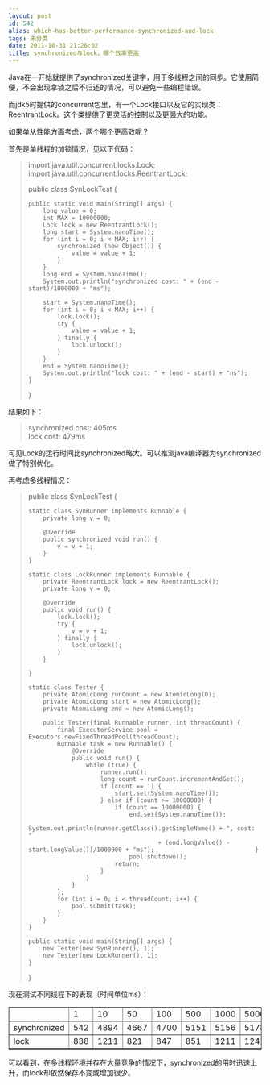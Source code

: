 ```yaml
---
layout: post
id: 542
alias: which-has-better-performance-synchronized-and-lock
tags: 未分类
date: 2011-10-31 21:26:02
title: synchronized与lock，哪个效率更高
---
```


Java在一开始就提供了synchronized关键字，用于多线程之间的同步。它使用简便，不会出现拿锁之后不归还的情况，可以避免一些编程错误。

而jdk5时提供的concurrent包里，有一个Lock接口以及它的实现类：ReentrantLock。这个类提供了更灵活的控制以及更强大的功能。

如果单从性能方面考虑，两个哪个更高效呢？

<span id="more-542"></span>

首先是单线程的加锁情况，见以下代码：

> import java.util.concurrent.locks.Lock;      
> import java.util.concurrent.locks.ReentrantLock; 
> 
> public class SynLockTest { 
> 
>     public static void main(String[] args) {      
>         long value = 0;       
>         int MAX = 10000000;       
>         Lock lock = new ReentrantLock();       
>         long start = System.nanoTime();       
>         for (int i = 0; i < MAX; i++) {       
>             synchronized (new Object()) {       
>                 value = value + 1;       
>             }       
>         }       
>         long end = System.nanoTime();       
>         System.out.println("synchronized cost: " + (end - start)/1000000 + "ms"); 
> 
>         start = System.nanoTime();      
>         for (int i = 0; i < MAX; i++) {       
>             lock.lock();       
>             try {       
>                 value = value + 1;       
>             } finally {       
>                 lock.unlock();       
>             }       
>         }       
>         end = System.nanoTime();       
>         System.out.println("lock cost: " + (end - start) + "ns");       
>     }       
> }

结果如下：

> synchronized cost: 405ms      
> lock cost: 479ms

可见Lock的运行时间比synchronized略大。可以推测java编译器为synchronized做了特别优化。

再考虑多线程情况：

> public class SynLockTest { 
> 
>     static class SynRunner implements Runnable {      
>         private long v = 0; 
> 
>         @Override      
>         public synchronized void run() {       
>             v = v + 1;       
>         }       
>     } 
> 
>     static class LockRunner implements Runnable {      
>         private ReentrantLock lock = new ReentrantLock();       
>         private long v = 0; 
> 
>         @Override      
>         public void run() {       
>             lock.lock();       
>             try {       
>                 v = v + 1;       
>             } finally {       
>                 lock.unlock();       
>             }       
>         } 
> 
>     } 
> 
>     static class Tester {      
>         private AtomicLong runCount = new AtomicLong(0);       
>         private AtomicLong start = new AtomicLong();       
>         private AtomicLong end = new AtomicLong(); 
> 
>         public Tester(final Runnable runner, int threadCount) {      
>             final ExecutorService pool = Executors.newFixedThreadPool(threadCount);       
>             Runnable task = new Runnable() {       
>                 @Override       
>                 public void run() {       
>                     while (true) {       
>                         runner.run();      
>                         long count = runCount.incrementAndGet();       
>                         if (count == 1) {       
>                             start.set(System.nanoTime());       
>                         } else if (count >= 10000000) {       
>                             if (count == 10000000) {       
>                                 end.set(System.nanoTime());       
>                                 System.out.println(runner.getClass().getSimpleName() + ", cost: "       
>                                         + (end.longValue() - start.longValue())/1000000 + "ms");                            }       
>                                 pool.shutdown();       
>                             return;       
>                         }       
>                     }       
>                 }       
>             };       
>             for (int i = 0; i < threadCount; i++) {       
>                 pool.submit(task);       
>             }       
>         }       
>     } 
> 
>     public static void main(String[] args) {      
>         new Tester(new SynRunner(), 1);       
>         new Tester(new LockRunner(), 1);       
>     } 
> 
> }
> 
>  

现在测试不同线程下的表现（时间单位ms）：

<table cellspacing="0" cellpadding="2" width="600" border="1">
<tbody>
<tr>
<td valign="top" width="75"> </td>
<td valign="top" width="75">1</td>
<td valign="top" width="75">10</td>
<td valign="top" width="75">50</td>
<td valign="top" width="75">100</td>
<td valign="top" width="75">500</td>
<td valign="top" width="75">1000</td>
<td valign="top" width="75">5000</td>
</tr>
<tr>
<td valign="top" width="75">synchronized</td>
<td valign="top" width="75">542</td>
<td valign="top" width="75">4894</td>
<td valign="top" width="75">4667</td>
<td valign="top" width="75">4700</td>
<td valign="top" width="75">5151</td>
<td valign="top" width="75">5156</td>
<td valign="top" width="75">5178</td>
</tr>
<tr>
<td valign="top" width="75">lock</td>
<td valign="top" width="75">838</td>
<td valign="top" width="75">1211</td>
<td valign="top" width="75">821</td>
<td valign="top" width="75">847</td>
<td valign="top" width="75">851</td>
<td valign="top" width="75">1211</td>
<td valign="top" width="75">1241</td>
</tr>
</tbody>
</table>

可以看到，在多线程环境并存在大量竞争的情况下，synchronized的用时迅速上升，而lock却依然保存不变或增加很少。
